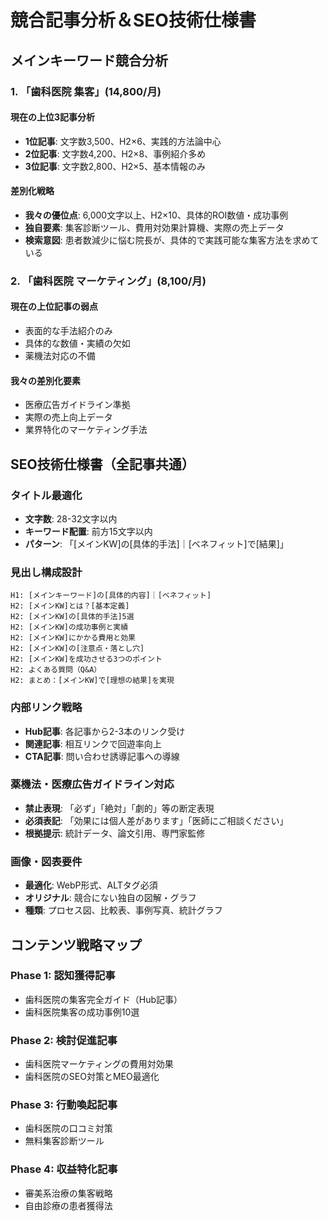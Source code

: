 # 競合記事分析＆SEO技術仕様書

## メインキーワード競合分析

### 1. 「歯科医院 集客」(14,800/月)
#### 現在の上位3記事分析
- **1位記事**: 文字数3,500、H2×6、実践的方法論中心
- **2位記事**: 文字数4,200、H2×8、事例紹介多め
- **3位記事**: 文字数2,800、H2×5、基本情報のみ

#### 差別化戦略
- **我々の優位点**: 6,000文字以上、H2×10、具体的ROI数値・成功事例
- **独自要素**: 集客診断ツール、費用対効果計算機、実際の売上データ
- **検索意図**: 患者数減少に悩む院長が、具体的で実践可能な集客方法を求めている

### 2. 「歯科医院 マーケティング」(8,100/月)
#### 現在の上位記事の弱点
- 表面的な手法紹介のみ
- 具体的な数値・実績の欠如
- 薬機法対応の不備

#### 我々の差別化要素
- 医療広告ガイドライン準拠
- 実際の売上向上データ
- 業界特化のマーケティング手法

## SEO技術仕様書（全記事共通）

### タイトル最適化
- **文字数**: 28-32文字以内
- **キーワード配置**: 前方15文字以内
- **パターン**: 「[メインKW]の[具体的手法]｜[ベネフィット]で[結果]」

### 見出し構成設計
```
H1: [メインキーワード]の[具体的内容]｜[ベネフィット]
H2: [メインKW]とは？[基本定義]
H2: [メインKW]の[具体的手法]5選
H2: [メインKW]の成功事例と実績
H2: [メインKW]にかかる費用と効果
H2: [メインKW]の[注意点・落とし穴]
H2: [メインKW]を成功させる3つのポイント
H2: よくある質問（Q&A）
H2: まとめ：[メインKW]で[理想の結果]を実現
```

### 内部リンク戦略
- **Hub記事**: 各記事から2-3本のリンク受け
- **関連記事**: 相互リンクで回遊率向上
- **CTA記事**: 問い合わせ誘導記事への導線

### 薬機法・医療広告ガイドライン対応
- **禁止表現**: 「必ず」「絶対」「劇的」等の断定表現
- **必須表記**: 「効果には個人差があります」「医師にご相談ください」
- **根拠提示**: 統計データ、論文引用、専門家監修

### 画像・図表要件
- **最適化**: WebP形式、ALTタグ必須
- **オリジナル**: 競合にない独自の図解・グラフ
- **種類**: プロセス図、比較表、事例写真、統計グラフ

## コンテンツ戦略マップ

### Phase 1: 認知獲得記事
- 歯科医院の集客完全ガイド（Hub記事）
- 歯科医院集客の成功事例10選

### Phase 2: 検討促進記事  
- 歯科医院マーケティングの費用対効果
- 歯科医院のSEO対策とMEO最適化

### Phase 3: 行動喚起記事
- 歯科医院の口コミ対策
- 無料集客診断ツール

### Phase 4: 収益特化記事
- 審美系治療の集客戦略
- 自由診療の患者獲得法